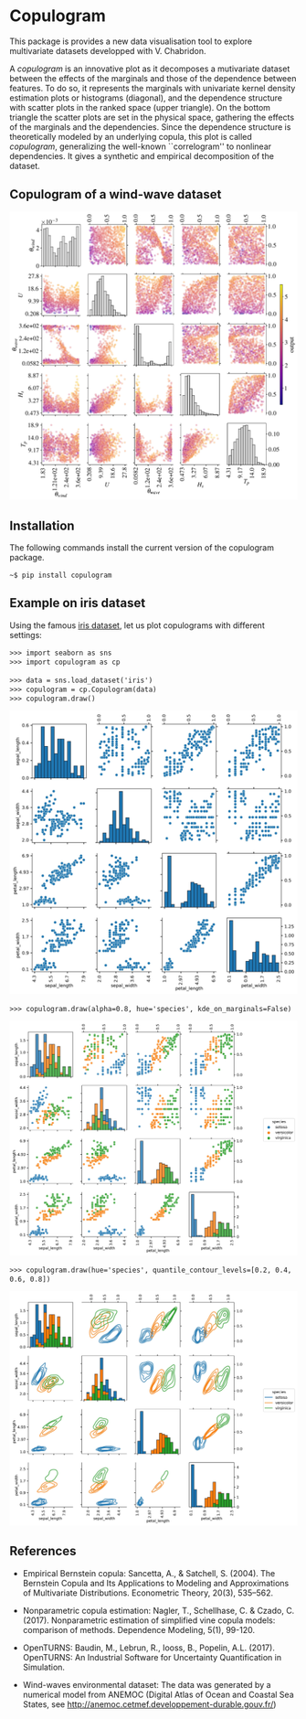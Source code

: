 # Copulogram

This package is provides a new data visualisation tool to explore multivariate datasets developped with V. Chabridon. 

A *copulogram* is an innovative plot as it decomposes a mutivariate dataset between the effects of the marginals and those of the dependence between features. To do so, it represents the marginals with univariate kernel density estimation plots or histograms (diagonal), and the dependence structure with scatter plots in the ranked space (upper triangle). On the bottom triangle the scatter plots are set in the physical space, gathering the effects of the marginals and the dependencies. Since the dependence structure is theoretically modeled by an underlying copula, this plot is called *copulogram*, generalizing the well-known ``correlogram'' to nonlinear dependencies. It gives a synthetic and empirical decomposition of the dataset.



## Copulogram of a wind-wave dataset

<img src="examples/figures/wind_waves_woutput.jpg" alt="Copulogram of wind-waves dataset" width="600"/>


## Installation 

The following commands install the current version of the copulogram package.
```
~$ pip install copulogram
```

## Example on iris dataset

Using the famous [iris dataset](https://en.wikipedia.org/wiki/Iris_flower_data_set), let us plot copulograms with different settings: 


```
>>> import seaborn as sns
>>> import copulogram as cp

>>> data = sns.load_dataset('iris')
>>> copulogram = cp.Copulogram(data)
>>> copulogram.draw()
```

<img src="examples/figures/iris1.jpg" alt="Copulogram of iris dataset" width="600"/>

```
>>> copulogram.draw(alpha=0.8, hue='species', kde_on_marginals=False)
```

<img src="examples/figures/iris2.jpg" alt="Copulogram of iris dataset" width="600"/>

```
>>> copulogram.draw(hue='species', quantile_contour_levels=[0.2, 0.4, 0.6, 0.8])
```

<img src="examples/figures/iris_contours.jpg" alt="Copulogram of iris dataset" width="600"/>

## References 

- Empirical Bernstein copula: Sancetta, A., & Satchell, S. (2004). The Bernstein Copula and Its Applications to Modeling and Approximations of Multivariate Distributions. Econometric Theory, 20(3), 535–562. 

- Nonparametric copula estimation: Nagler, T., Schellhase, C. & Czado, C. (2017). Nonparametric estimation of simplified vine copula models: comparison of methods. Dependence Modeling, 5(1), 99-120.

- OpenTURNS: Baudin, M.,  Lebrun, R., Iooss, B., Popelin, A.L. (2017). OpenTURNS: An Industrial Software for Uncertainty Quantification in Simulation.

- Wind-waves environmental dataset: The data was generated by a 
numerical model from ANEMOC (Digital Atlas of Ocean
and Coastal Sea States, see http://anemoc.cetmef.developpement-durable.gouv.fr/)
